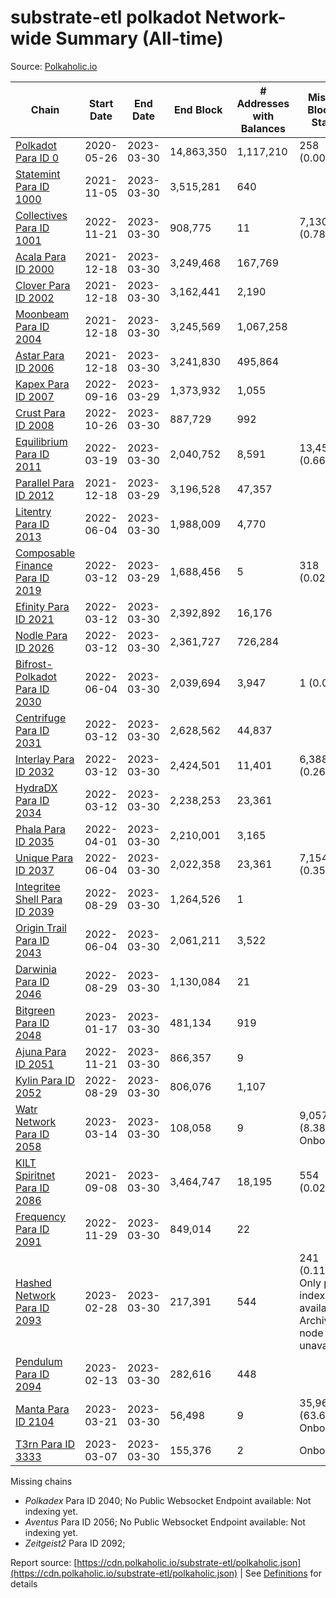 # substrate-etl polkadot Network-wide Summary (All-time)

Source: [Polkaholic.io](https://polkaholic.io)


| Chain            | Start Date | End Date | End Block | # Addresses with Balances | Missing Blocks / Status |
| ---------------- | ---------- | ---------| --------- | ------------------------- | ----------------------- |
| [Polkadot Para ID 0](/polkadot/0-polkadot) | 2020-05-26 | 2023-03-30 | 14,863,350 |  1,117,210 | 258 (0.00%)  |
| [Statemint Para ID 1000](/polkadot/1000-statemint) | 2021-11-05 | 2023-03-30 | 3,515,281 |  640 |    |
| [Collectives Para ID 1001](/polkadot/1001-collectives) | 2022-11-21 | 2023-03-30 | 908,775 |  11 | 7,130 (0.78%)  |
| [Acala Para ID 2000](/polkadot/2000-acala) | 2021-12-18 | 2023-03-30 | 3,249,468 |  167,769 |    |
| [Clover Para ID 2002](/polkadot/2002-clover) | 2021-12-18 | 2023-03-30 | 3,162,441 |  2,190 |    |
| [Moonbeam Para ID 2004](/polkadot/2004-moonbeam) | 2021-12-18 | 2023-03-30 | 3,245,569 |  1,067,258 |    |
| [Astar Para ID 2006](/polkadot/2006-astar) | 2021-12-18 | 2023-03-30 | 3,241,830 |  495,864 |    |
| [Kapex Para ID 2007](/polkadot/2007-kapex) | 2022-09-16 | 2023-03-29 | 1,373,932 |  1,055 |    |
| [Crust Para ID 2008](/polkadot/2008-crust) | 2022-10-26 | 2023-03-30 | 887,729 |  992 |    |
| [Equilibrium Para ID 2011](/polkadot/2011-equilibrium) | 2022-03-19 | 2023-03-30 | 2,040,752 |  8,591 | 13,459 (0.66%)  |
| [Parallel Para ID 2012](/polkadot/2012-parallel) | 2021-12-18 | 2023-03-29 | 3,196,528 |  47,357 |    |
| [Litentry Para ID 2013](/polkadot/2013-litentry) | 2022-06-04 | 2023-03-30 | 1,988,009 |  4,770 |    |
| [Composable Finance Para ID 2019](/polkadot/2019-composable) | 2022-03-12 | 2023-03-29 | 1,688,456 |  5 | 318 (0.02%)  |
| [Efinity Para ID 2021](/polkadot/2021-efinity) | 2022-03-12 | 2023-03-30 | 2,392,892 |  16,176 |    |
| [Nodle Para ID 2026](/polkadot/2026-nodle) | 2022-03-12 | 2023-03-30 | 2,361,727 |  726,284 |    |
| [Bifrost-Polkadot Para ID 2030](/polkadot/2030-bifrost-dot) | 2022-06-04 | 2023-03-30 | 2,039,694 |  3,947 | 1 (0.00%)  |
| [Centrifuge Para ID 2031](/polkadot/2031-centrifuge) | 2022-03-12 | 2023-03-30 | 2,628,562 |  44,837 |    |
| [Interlay Para ID 2032](/polkadot/2032-interlay) | 2022-03-12 | 2023-03-30 | 2,424,501 |  11,401 | 6,388 (0.26%)  |
| [HydraDX Para ID 2034](/polkadot/2034-hydradx) | 2022-03-12 | 2023-03-30 | 2,238,253 |  23,361 |    |
| [Phala Para ID 2035](/polkadot/2035-phala) | 2022-04-01 | 2023-03-30 | 2,210,001 |  3,165 |    |
| [Unique Para ID 2037](/polkadot/2037-unique) | 2022-06-04 | 2023-03-30 | 2,022,358 |  23,361 | 7,154 (0.35%)  |
| [Integritee Shell Para ID 2039](/polkadot/2039-integritee-shell) | 2022-08-29 | 2023-03-30 | 1,264,526 |  1 |    |
| [Origin Trail Para ID 2043](/polkadot/2043-origintrail) | 2022-06-04 | 2023-03-30 | 2,061,211 |  3,522 |    |
| [Darwinia Para ID 2046](/polkadot/2046-darwinia) | 2022-08-29 | 2023-03-30 | 1,130,084 |  21 |    |
| [Bitgreen Para ID 2048](/polkadot/2048-bitgreen) | 2023-01-17 | 2023-03-30 | 481,134 |  919 |    |
| [Ajuna Para ID 2051](/polkadot/2051-ajuna) | 2022-11-21 | 2023-03-30 | 866,357 |  9 |    |
| [Kylin Para ID 2052](/polkadot/2052-kylin) | 2022-08-29 | 2023-03-30 | 806,076 |  1,107 |    |
| [Watr Network Para ID 2058](/polkadot/2058-watr) | 2023-03-14 | 2023-03-30 | 108,058 |  9 | 9,057 (8.38%) Onboarding |
| [KILT Spiritnet Para ID 2086](/polkadot/2086-kilt) | 2021-09-08 | 2023-03-30 | 3,464,747 |  18,195 | 554 (0.02%)  |
| [Frequency Para ID 2091](/polkadot/2091-frequency) | 2022-11-29 | 2023-03-30 | 849,014 |  22 |    |
| [Hashed Network Para ID 2093](/polkadot/2093-hashed) | 2023-02-28 | 2023-03-30 | 217,391 |  544 | 241 (0.11%) Only partial index available: Archive node unavailable |
| [Pendulum Para ID 2094](/polkadot/2094-pendulum) | 2023-02-13 | 2023-03-30 | 282,616 |  448 |    |
| [Manta Para ID 2104](/polkadot/2104-manta) | 2023-03-21 | 2023-03-30 | 56,498 |  9 | 35,969 (63.66%) Onboarding |
| [T3rn Para ID 3333](/polkadot/3333-t3rn) | 2023-03-07 | 2023-03-30 | 155,376 |  2 |   Onboarding |

Missing chains


* *Polkadex* Para ID 2040; No Public Websocket Endpoint available: Not indexing yet.
* *Aventus* Para ID 2056; No Public Websocket Endpoint available: Not indexing yet.
* *Zeitgeist2* Para ID 2092; 

Report source: [https://cdn.polkaholic.io/substrate-etl/polkaholic.json](https://cdn.polkaholic.io/substrate-etl/polkaholic.json) | See [Definitions](/DEFINITIONS.md) for details
